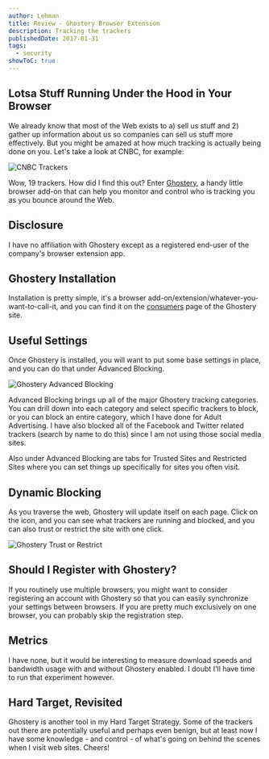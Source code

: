 ```yaml
---
author: Lehman
title: Review - Ghostery Browser Extension
description: Tracking the trackers
publishedDate: 2017-01-31
tags:
  - security
showToC: true
---
```


## Lotsa Stuff Running Under the Hood in Your Browser

We already know that most of the Web exists to a) sell us stuff and 2) gather up information about us so companies can sell us stuff more effectively. But you might be amazed at how much tracking is actually being done on you. Let's take a look at CNBC, for example:

![CNBC Trackers](@/assets/images/posts/cnbc_trackers-1024x828.jpg 'CNBC trackers')

Wow, 19 trackers. How did I find this out? Enter [Ghostery](https://www.ghostery.com/), a handy little browser add-on that can help you monitor and control who is tracking you as you bounce around the Web.

## Disclosure

I have no affiliation with Ghostery except as a registered end-user of the company's browser extension app.

## Ghostery Installation

Installation is pretty simple, it's a browser add-on/extension/whatever-you-want-to-call-it, and you can find it on the [consumers](https://www.ghostery.com/products/) page of the Ghostery site.

## Useful Settings

Once Ghostery is installed, you will want to put some base settings in place, and you can do that under Advanced Blocking.

![Ghostery Advanced Blocking](@/assets/images/posts/ghostery_advanced_blocking-1024x828.jpg 'Ghostery Advanced Blocking')

Advanced Blocking brings up all of the major Ghostery tracking categories. You can drill down into each category and select specific trackers to block, or you can block an entire category, which I have done for Adult Advertising. I have also blocked all of the Facebook and Twitter related trackers (search by name to do this) since I am not using those social media sites.

Also under Advanced Blocking are tabs for Trusted Sites and Restricted Sites where you can set things up specifically for sites you often visit.

## Dynamic Blocking

As you traverse the web, Ghostery will update itself on each page. Click on the icon, and you can see what trackers are running and blocked, and you can also trust or restrict the site with one click.

![Ghostery Trust or Restrict](@/assets/images/posts/ghostery_trust_or_restrict-1024x828.jpg 'Ghostery Trust Or Restrict')

## Should I Register with Ghostery?

If you routinely use multiple browsers, you might want to consider registering an account with Ghostery so that you can easily synchronize your settings between browsers. If you are pretty much exclusively on one browser, you can probably skip the registration step.

## Metrics

I have none, but it would be interesting to measure download speeds and bandwidth usage with and without Ghostery enabled. I doubt I'll have time to run that experiment however.

## Hard Target, Revisited

Ghostery is another tool in my Hard Target Strategy. Some of the trackers out there are potentially useful and perhaps even benign, but at least now I have some knowledge - and control - of what's going on behind the scenes when I visit web sites. Cheers!
